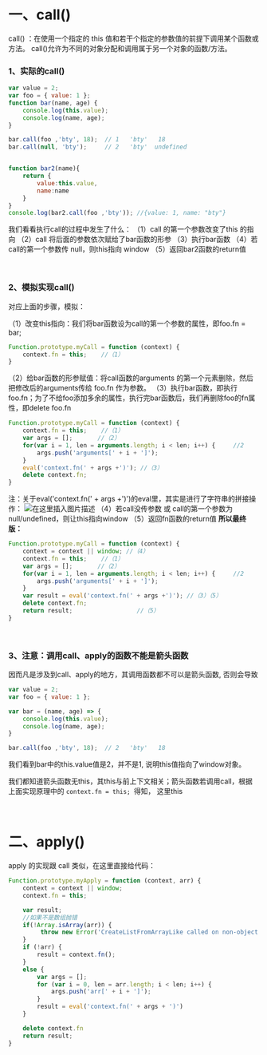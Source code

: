 # 一、call()
call() ：在使用一个指定的 this 值和若干个指定的参数值的前提下调用某个函数或方法。
call()允许为不同的对象分配和调用属于另一个对象的函数/方法。

### 1、实际的call()

```javascript
var value = 2;
var foo = { value: 1 };
function bar(name, age) {
	console.log(this.value);
	console.log(name, age);
}

bar.call(foo ,'bty', 18);  // 1   'bty'   18
bar.call(null, 'bty');     // 2   'bty'  undefined


function bar2(name){
	return {
		value:this.value,
		name:name
	}
}
console.log(bar2.call(foo ,'bty')); //{value: 1, name: "bty"}
```
我们看看执行call的过程中发生了什么：
（1）call 的第一个参数改变了this 的指向
（2）call 将后面的参数依次赋给了bar函数的形参
（3）执行bar函数
（4）若call的第一个参数传 null，则this指向 window
（5）返回bar2函数的return值

<br>

### 2、模拟实现call()
对应上面的步骤，模拟：

（1）改变this指向：我们将bar函数设为call的第一个参数的属性，即foo.fn = bar;

```javascript
Function.prototype.myCall = function (context) {
    context.fn = this;    //（1）
}
```
（2）给bar函数的形参赋值：将call函数的arguments 的第一个元素删除，然后把修改后的arguments传给 foo.fn 作为参数。
（3）执行bar函数，即执行foo.fn；为了不给foo添加多余的属性，执行完bar函数后，我们再删除foo的fn属性，即delete foo.fn
```javascript
Function.prototype.myCall = function (context) {
    context.fn = this;    //（1）
    var args = [];	     //（2）
    for(var i = 1, len = arguments.length; i < len; i++) {     //2
        args.push('arguments[' + i + ']');
    }
    eval('context.fn(' + args +')'); //（3）
    delete context.fn;
}
```
注：关于eval('context.fn(' + args +')')的eval里，其实是进行了字符串的拼接操作：
![在这里插入图片描述](https://img-blog.csdnimg.cn/20181214142917369.png)
（4）若call没传参数 或 call的第一个参数为null/undefined，则让this指向window
（5）返回fn函数的return值
**所以最终版：**

```javascript
Function.prototype.myCall = function (context) {
    context = context || window; //（4）
    context.fn = this;    //（1）
    var args = [];	     //（2）
    for(var i = 1, len = arguments.length; i < len; i++) {     //2
        args.push('arguments[' + i + ']');
    }
    var result = eval('context.fn(' + args +')'); //（3）（5）
    delete context.fn;
    return result;                  //（5）
}
```

<br>

### 3、注意：调用call、apply的函数不能是箭头函数




因而凡是涉及到call、apply的地方，其调用函数都不可以是箭头函数, 否则会导致

```javascript
var value = 2;
var foo = { value: 1 };

var bar = (name, age) => {
    console.log(this.value);
    console.log(name, age);
}

bar.call(foo ,'bty', 18);  // 2   'bty'   18
```
我们看到bar中的this.value值是2，并不是1, 说明this值指向了window对象。

我们都知道箭头函数无this，其this与前上下文相关；箭头函数若调用call，根据上面实现原理中的 `context.fn = this; `得知，
这里this

<br>

# 二、apply()
apply 的实现跟 call 类似，在这里直接给代码：

```javascript
Function.prototype.myApply = function (context, arr) {
    context = context || window;
    context.fn = this;

    var result;
    //如果不是数组抛错
    if(!Array.isArray(arr)) {
    	 throw new Error('CreateListFromArrayLike called on non-object');
    }
    if (!arr) {
        result = context.fn();
    }
    else {
        var args = [];
        for (var i = 0, len = arr.length; i < len; i++) {
            args.push('arr[' + i + ']');
        }
        result = eval('context.fn(' + args + ')')
    }

    delete context.fn
    return result;
}
```
